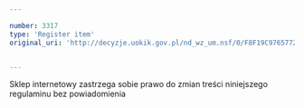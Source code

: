 ```yaml
---

number: 3317
type: 'Register item'
original_uri: 'http://decyzje.uokik.gov.pl/nd_wz_um.nsf/0/F8F19C976577290AC1257A3000309685?OpenDocument'


---
```


Sklep internetowy zastrzega sobie prawo do zmian treści niniejszego regulaminu bez powiadomienia
